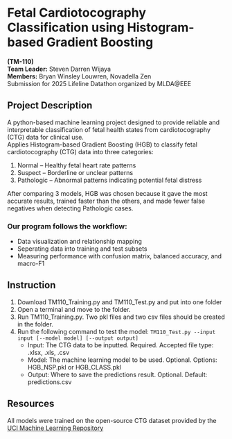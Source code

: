 # Fetal Cardiotocography Classification using Histogram-based Gradient Boosting
**(TM-110)**\
**Team Leader:** Steven Darren Wijaya\
**Members:** Bryan Winsley Louwren, Novadella Zen\
Submission for 2025 Lifeline Datathon organized by MLDA@EEE

## Project Description
A python-based machine learning project designed to provide reliable and interpretable classification of fetal health states from cardiotocography (CTG) data for clinical use.\
Applies Histogram-based Gradient Boosting (HGB) to classify fetal cardiotocography (CTG) data into three categories:
1. Normal – Healthy fetal heart rate patterns
2. Suspect – Borderline or unclear patterns
3. Pathologic – Abnormal patterns indicating potential fetal distress

After comparing 3 models, HGB was chosen because it gave the most accurate results, trained faster than the others, and made fewer false negatives when detecting Pathologic cases.

  ### Our program follows the workflow:
  * Data visualization and relationship mapping
  * Seperating data into training and test subsets
  * Measuring performance with confusion matrix, balanced accuracy, and macro-F1

## Instruction
1. Download TM110_Training.py and TM110_Test.py and put into one folder
2. Open a terminal and move to the folder.
3. Run TM110_Training.py. Two pkl files and two csv files should be created in the folder.
4. Run the following command to test the model: ```TM110_Test.py --input input [--model model] [--output output]```
    * Input: The CTG data to be inputted. Required. Accepted file type: .xlsx, .xls, .csv
    * Model: The machine learning model to be used. Optional. Options: HGB_NSP.pkl or HGB_CLASS.pkl
    * Output: Where to save the predictions result. Optional. Default: predictions.csv

## Resources
All models were trained on the open-source CTG dataset provided by the [UCI Machine Learning Repository](https://archive.ics.uci.edu/dataset/193/cardiotocography)

